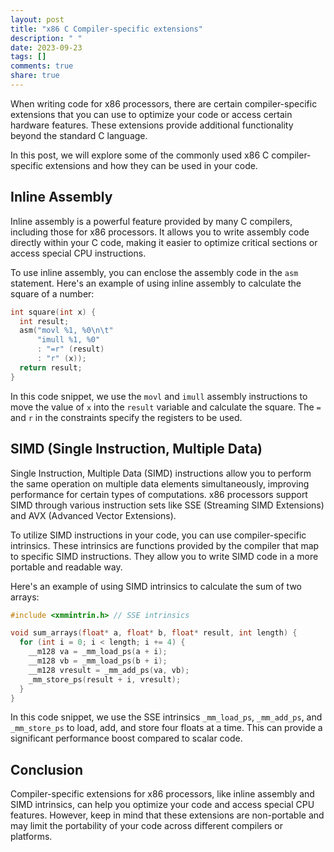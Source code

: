 ```yaml
---
layout: post
title: "x86 C Compiler-specific extensions"
description: " "
date: 2023-09-23
tags: []
comments: true
share: true
---
```


When writing code for x86 processors, there are certain compiler-specific extensions that you can use to optimize your code or access certain hardware features. These extensions provide additional functionality beyond the standard C language.

In this post, we will explore some of the commonly used x86 C compiler-specific extensions and how they can be used in your code.

## Inline Assembly

Inline assembly is a powerful feature provided by many C compilers, including those for x86 processors. It allows you to write assembly code directly within your C code, making it easier to optimize critical sections or access special CPU instructions.

To use inline assembly, you can enclose the assembly code in the `asm` statement. Here's an example of using inline assembly to calculate the square of a number:

```c
int square(int x) {
  int result;
  asm("movl %1, %0\n\t"
      "imull %1, %0"
      : "=r" (result)
      : "r" (x));
  return result;
}
```

In this code snippet, we use the `movl` and `imull` assembly instructions to move the value of `x` into the `result` variable and calculate the square. The `=` and `r` in the constraints specify the registers to be used.

## SIMD (Single Instruction, Multiple Data)

Single Instruction, Multiple Data (SIMD) instructions allow you to perform the same operation on multiple data elements simultaneously, improving performance for certain types of computations. x86 processors support SIMD through various instruction sets like SSE (Streaming SIMD Extensions) and AVX (Advanced Vector Extensions).

To utilize SIMD instructions in your code, you can use compiler-specific intrinsics. These intrinsics are functions provided by the compiler that map to specific SIMD instructions. They allow you to write SIMD code in a more portable and readable way.

Here's an example of using SIMD intrinsics to calculate the sum of two arrays:

```c
#include <xmmintrin.h> // SSE intrinsics

void sum_arrays(float* a, float* b, float* result, int length) {
  for (int i = 0; i < length; i += 4) {
    __m128 va = _mm_load_ps(a + i);
    __m128 vb = _mm_load_ps(b + i);
    __m128 vresult = _mm_add_ps(va, vb);
    _mm_store_ps(result + i, vresult);
  }
}
```

In this code snippet, we use the SSE intrinsics `_mm_load_ps`, `_mm_add_ps`, and `_mm_store_ps` to load, add, and store four floats at a time. This can provide a significant performance boost compared to scalar code.

## Conclusion

Compiler-specific extensions for x86 processors, like inline assembly and SIMD intrinsics, can help you optimize your code and access special CPU features. However, keep in mind that these extensions are non-portable and may limit the portability of your code across different compilers or platforms.